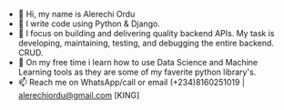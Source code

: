 - 👋 Hi, my name is Alerechi Ordu
- 👀 I write code using Python & Django.
- 🌱  I focus on building and delivering quality backend APIs. My task is developing, maintaining, testing, and debugging the entire backend. CRUD.
- 💞️ On my free time i learn how to use Data Science and Machine Learning tools as they are some of my faverite python library's.
- 📫 Reach me on WhatsApp/call or email (+234)8160251019 | alerechiordu@gmail.com
[KING]

